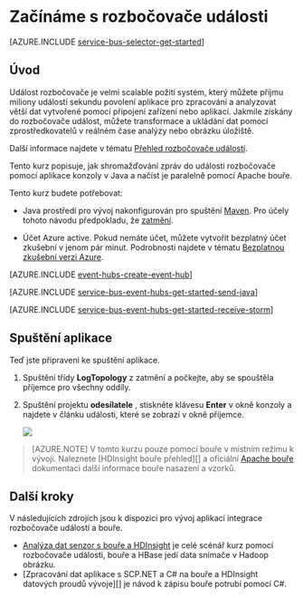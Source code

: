 <properties
    pageTitle="Začínáme s rozbočovače událostí v Java s Apache bouře | Microsoft Azure"
    description="Postupujte podle kurzu, který začít používat Azure události rozbočovače; událostí pomocí jazyka Java odesílání a přijímání je v Apache bouře obrázku."
    services="event-hubs"
    documentationCenter=""
    authors="fsautomata"
    manager="timlt"
    editor=""/>

<tags
    ms.service="event-hubs"
    ms.workload="na"
    ms.tgt_pltfrm="na"
    ms.devlang="na"
    ms.topic="article"
    ms.date="09/06/2016"
    ms.author="sethm"/>

# <a name="get-started-with-event-hubs"></a>Začínáme s rozbočovače události

[AZURE.INCLUDE [service-bus-selector-get-started](../../includes/service-bus-selector-get-started.md)]

## <a name="introduction"></a>Úvod

Událost rozbočovače je velmi scalable požití systém, který můžete příjmu miliony událostí sekundu povolení aplikace pro zpracování a analyzovat větší dat vytvořené pomocí připojení zařízení nebo aplikací. Jakmile získány do rozbočovače událost, můžete transformace a ukládání dat pomocí zprostředkovatelů v reálném čase analýzy nebo obrázku úložiště.

Další informace najdete v tématu [Přehled rozbočovače událostí][].

Tento kurz popisuje, jak shromažďování zpráv do události rozbočovače pomocí aplikace konzoly v Java a načíst je paralelně pomocí Apache bouře.

Tento kurz budete potřebovat:

+ Java prostředí pro vývoj nakonfigurován pro spuštění [Maven](http://maven.apache.org/). Pro účely tohoto návodu předpokladu, že [zatmění](https://www.eclipse.org/).

+ Účet Azure active. Pokud nemáte účet, můžete vytvořit bezplatný účet zkušební v jenom pár minut. Podrobnosti najdete v tématu [Bezplatnou zkušební verzi Azure](https://azure.microsoft.com/pricing/free-trial/).

[AZURE.INCLUDE [event-hubs-create-event-hub](../../includes/event-hubs-create-event-hub.md)]

[AZURE.INCLUDE [service-bus-event-hubs-get-started-send-java](../../includes/service-bus-event-hubs-get-started-send-java.md)]


[AZURE.INCLUDE [service-bus-event-hubs-get-started-receive-storm](../../includes/service-bus-event-hubs-get-started-receive-storm.md)]

## <a name="run-the-applications"></a>Spuštění aplikace

Teď jste připraveni ke spuštění aplikace.

1.  Spuštění třídy **LogTopology** z zatmění a počkejte, aby se spouštěla příjemce pro všechny oddíly.

2.  Spuštění projektu **odesílatele** , stiskněte klávesu **Enter** v okně konzoly a najdete v článku události, které se zobrazí v okně příjemce.

    ![][22]

> [AZURE.NOTE] V tomto kurzu pouze pomocí bouře v místním režimu k vývoji. Naleznete [HDInsight bouře přehled][] a oficiální [Apache bouře][] dokumentaci další informace bouře nasazení a vzorků.

## <a name="next-steps"></a>Další kroky

V následujících zdrojích jsou k dispozici pro vývoj aplikací integrace rozbočovače událostí a bouře.

- [Analýza dat senzor s bouře a HDInsight] je celé scénář kurz pomocí rozbočovače události, bouře a HBase jedí data snímače v Hadoop obrázku.
- [Zpracování dat aplikace s SCP.NET a C# na bouře a HDInsight datových proudů vývoje][] je návod k zápisu bouře potrubí pomocí C#.

<!-- Images. -->
[22]: ./media/event-hubs-java-storm-getstarted/receive-storm2.png

<!-- Links -->
[Azure classic portal]: https://manage.windowsazure.com/
[Event Processor Host]: https://www.nuget.org/packages/Microsoft.Azure.ServiceBus.EventProcessorHost
[Přehled rozbočovače událostí]: event-hubs-overview.md

[Apache bouře]: https://storm.incubator.apache.org
[Přehled bouře HDInsight]: ../hdinsight/hdinsight-storm-overview.md
[Analýza dat senzor s bouře a HDInsight]: ../hdinsight/hdinsight-storm-sensor-data-analysis.md
[Můžete vyvíjet aplikace zpracování dat s SCP.NET a C# na bouře a HDInsight datových proudů]: ../hdinsight/hdinsight-storm-develop-csharp-visual-studio-topology.md
 